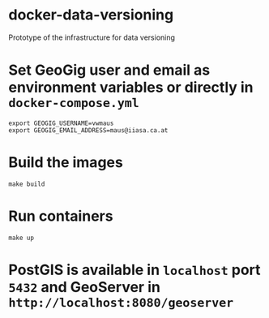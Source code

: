 # docker-data-versioning
Prototype of the infrastructure for data versioning

# Set GeoGig user and email as environment variables or directly in `docker-compose.yml`
``` 
export GEOGIG_USERNAME=vwmaus
export GEOGIG_EMAIL_ADDRESS=maus@iiasa.ca.at
``` 

# Build the images 
``` 
make build

``` 

# Run containers
``` 
make up
``` 

# PostGIS is available in `localhost` port `5432` and GeoServer in `http://localhost:8080/geoserver`

